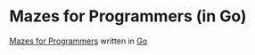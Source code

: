 # Mazes for Programmers (in Go)

[Mazes for Programmers][mfp] written in [Go][golang]

<!-- Links -->

[mfp]: https://pragprog.com/book/jbmaze/mazes-for-programmers
[golang]: https://golang.org/

<!-- End Of File -->
